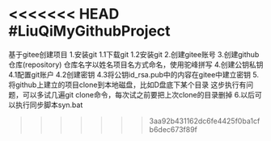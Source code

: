 <<<<<<< HEAD
#LiuQiMyGithubProject
=======
基于gitee创建项目 
1.安装git 
1.1下载git 
1.2安装git 
2.创建gitee账号 
3.创建github仓库(repository) 
仓库名字以姓名项目名方式命名，使用驼峰拼写 
4.创建公钥私钥 
4.1配置git账户 
4.2创建密钥 
4.3将公钥id_rsa.pub中的内容在gitee中建立密钥 
5.将github上建立的项目clone到本地磁盘，比如D盘底下某个目录 
这步执行有问题，可以多试几遍git clone命令，每次试之前要把上次clone的目录删掉 
6.以后可以执行同步脚本syn.bat
>>>>>>> 3aa92b431162dc6fe4425f0ba1cfb6dec673f89f
